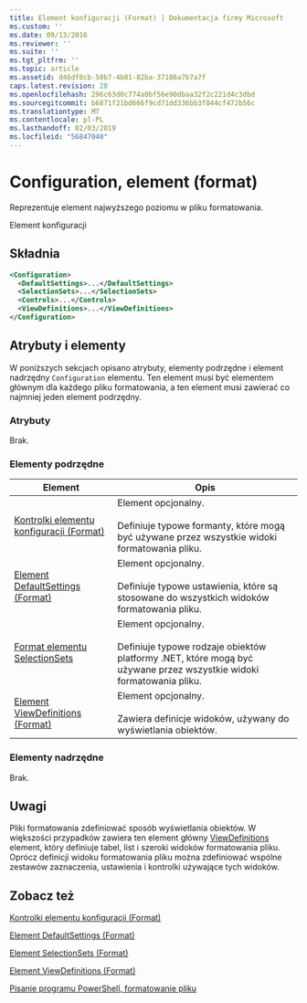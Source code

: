 ```yaml
---
title: Element konfiguracji (Format) | Dokumentacja firmy Microsoft
ms.custom: ''
ms.date: 09/13/2016
ms.reviewer: ''
ms.suite: ''
ms.tgt_pltfrm: ''
ms.topic: article
ms.assetid: d46df0cb-50b7-4b81-82ba-37186a7b7a7f
caps.latest.revision: 28
ms.openlocfilehash: 296c63d0c774a0bf56e90dbaa32f2c221d4c3dbd
ms.sourcegitcommit: b6871f21bd666f9cd71dd336bb3f844cf472b56c
ms.translationtype: MT
ms.contentlocale: pl-PL
ms.lasthandoff: 02/03/2019
ms.locfileid: "56847040"
---
```

# <a name="configuration-element-format"></a>Configuration, element (format)

Reprezentuje element najwyższego poziomu w pliku formatowania.

Element konfiguracji

## <a name="syntax"></a>Składnia

```xml
<Configuration>
  <DefaultSettings>...</DefaultSettings>
  <SelectionSets>...</SelectionSets>
  <Controls>...</Controls>
  <ViewDefinitions>...</ViewDefinitions>
</Configuration>

```

## <a name="attributes-and-elements"></a>Atrybuty i elementy

W poniższych sekcjach opisano atrybuty, elementy podrzędne i element nadrzędny `Configuration` elementu. Ten element musi być elementem głównym dla każdego pliku formatowania, a ten element musi zawierać co najmniej jeden element podrzędny.

### <a name="attributes"></a>Atrybuty

Brak.

### <a name="child-elements"></a>Elementy podrzędne

|Element|Opis|
|-------------|-----------------|
|[Kontrolki elementu konfiguracji (Format)](./controls-element-for-configuration-format.md)|Element opcjonalny.<br /><br /> Definiuje typowe formanty, które mogą być używane przez wszystkie widoki formatowania pliku.|
|[Element DefaultSettings (Format)](./defaultsettings-element-format.md)|Element opcjonalny.<br /><br /> Definiuje typowe ustawienia, które są stosowane do wszystkich widoków formatowania pliku.|
|[Format elementu SelectionSets](./selectionsets-element-format.md)|Element opcjonalny.<br /><br /> Definiuje typowe rodzaje obiektów platformy .NET, które mogą być używane przez wszystkie widoki formatowania pliku.|
|[Element ViewDefinitions (Format)](./viewdefinitions-element-format.md)|Element opcjonalny.<br /><br /> Zawiera definicje widoków, używany do wyświetlania obiektów.|

### <a name="parent-elements"></a>Elementy nadrzędne

Brak.

## <a name="remarks"></a>Uwagi

Pliki formatowania zdefiniować sposób wyświetlania obiektów. W większości przypadków zawiera ten element główny [ViewDefinitions](./viewdefinitions-element-format.md) element, który definiuje tabel, list i szeroki widoków formatowania pliku. Oprócz definicji widoku formatowania pliku można zdefiniować wspólne zestawów zaznaczenia, ustawienia i kontrolki używające tych widoków.

## <a name="see-also"></a>Zobacz też

[Kontrolki elementu konfiguracji (Format)](./controls-element-for-configuration-format.md)

[Element DefaultSettings (Format)](./defaultsettings-element-format.md)

[Element SelectionSets (Format)](./selectionsets-element-format.md)

[Element ViewDefinitions (Format)](./viewdefinitions-element-format.md)

[Pisanie programu PowerShell, formatowanie pliku](./writing-a-powershell-formatting-file.md)
